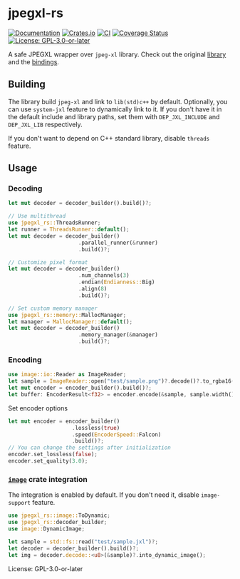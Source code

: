 # jpegxl-rs

[![Documentation](https://docs.rs/jpegxl-rs/badge.svg)](https://docs.rs/jpegxl-rs/)
[![Crates.io](https://img.shields.io/crates/v/jpegxl-rs.svg)](https://crates.io/crates/jpegxl-rs)
[![CI](https://github.com/inflation/jpegxl-rs/workflows/CI/badge.svg)](
https://github.com/inflation/jpegxl-rs/actions?query=workflow%3ACI)
[![Coverage Status](https://coveralls.io/repos/github/inflation/jpegxl-rs/badge.svg?branch=master)](
https://coveralls.io/github/inflation/jpegxl-rs?branch=master)
[![License: GPL-3.0-or-later](https://img.shields.io/crates/l/jpegxl-rs)](
https://github.com/inflation/jpegxl-rs/blob/master/LICENSE)

A safe JPEGXL wrapper over `jpeg-xl` library. Check out the original [library](https://gitlab.com/wg1/jpeg-xl)
and the [bindings](https://github.com/inflation/jpegxl-sys).

## Building

The library build `jpeg-xl` and link to `lib(std)c++` by default. Optionally, you can use `system-jxl` feature to
dynamically link to it. If you don't have it in the default include and library paths,
set them with `DEP_JXL_INCLUDE` and `DEP_JXL_LIB` respectively.

If you don't want to depend on C++ standard library, disable `threads` feature.

## Usage

### Decoding

```rust
let mut decoder = decoder_builder().build()?;

// Use multithread
use jpegxl_rs::ThreadsRunner;
let runner = ThreadsRunner::default();
let mut decoder = decoder_builder()
                      .parallel_runner(&runner)
                      .build()?;

// Customize pixel format
let mut decoder = decoder_builder()
                      .num_channels(3)
                      .endian(Endianness::Big)
                      .align(8)
                      .build()?;

// Set custom memory manager
use jpegxl_rs::memory::MallocManager;
let manager = MallocManager::default();
let mut decoder = decoder_builder()
                      .memory_manager(&manager)
                      .build()?;
```

### Encoding

```rust
use image::io::Reader as ImageReader;
let sample = ImageReader::open("test/sample.png")?.decode()?.to_rgba16();
let mut encoder = encoder_builder().build()?;
let buffer: EncoderResult<f32> = encoder.encode(&sample, sample.width(), sample.height())?;
```

Set encoder options

```rust
let mut encoder = encoder_builder()
                    .lossless(true)
                    .speed(EncoderSpeed::Falcon)
                    .build()?;
// You can change the settings after initialization
encoder.set_lossless(false);
encoder.set_quality(3.0);
```

### [`image`](https://crates.io/crates/image) crate integration

The integration is enabled by default. If you don't need it, disable `image-support` feature.

```rust
use jpegxl_rs::image::ToDynamic;
use jpegxl_rs::decoder_builder;
use image::DynamicImage;

let sample = std::fs::read("test/sample.jxl")?;
let decoder = decoder_builder().build()?;
let img = decoder.decode::<u8>(&sample)?.into_dynamic_image();
```

License: GPL-3.0-or-later
